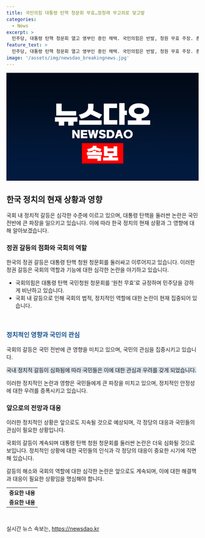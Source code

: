 ```yaml
---
title: 국민의힘 대통령 탄핵 청문회 무효…정청래 무고죄로 맞고발
categories:
  - News
excerpt: >
  민주당, 대통령 탄핵 청문회 열고 영부인 증인 채택. 국민의힘은 반발, 청원 무효 주장. 총력전 돌입, 가처분 효력 정지 신청 등 제기. 야당 증인 출석 강요·고발시 법위반 주장, 민주당은 법에 따라 청문회 진행 의지. 법정·정치적 공방 예상.
feature_text: >
  민주당, 대통령 탄핵 청문회 열고 영부인 증인 채택. 국민의힘은 반발, 청원 무효 주장. 총력전 돌입, 가처분 효력 정지 신청 등 제기. 야당 증인 출석 강요·고발시 법위반 주장, 민주당은 법에 따라 청문회 진행 의지. 법정·정치적 공방 예상.
image: '/assets/img/newsdao_breakingnews.jpg'
---
```


<p><img src="/assets/img/newsdao_breakingnews.jpg" alt="bookingtag 속보" /></p>

<h2 data-ke-size="size26">한국 정치의 현재 상황과 영향</h2>

<p>국회 내 정치적 갈등은 심각한 수준에 이르고 있으며, 대통령 탄핵을 둘러싼 논란은 국민 전반에 큰 파장을 일으키고 있습니다. 이에 따라 한국 정치의 현재 상황과 그 영향에 대해 알아보겠습니다.</p>

<h3 data-ke-size="size22">정권 갈등의 점화와 국회의 역할</h3>

<p>한국의 정권 갈등은 대통령 탄핵 청원 청문회를 둘러싸고 이루어지고 있습니다. 이러한 정권 갈등은 국회의 역할과 기능에 대한 심각한 논란을 야기하고 있습니다. </p>

<ul>
  <li>국회의힘은 대통령 탄핵 국민청원 청문회를 ‘원천 무효’로 규정하며 민주당을 강하게 비난하고 있습니다.</li>
  <li>국회 내 갈등으로 인해 국회의 법적, 정치적인 역할에 대한 논란이 현재 집중되어 있습니다.</li>
</ul>

<p data-ke-size="size16">&nbsp;</p>

<h3 data-ke-size="size22"><span style="color: #1a5490;">정치적인 영향과 국민의 관심</span></h3>

<p>국회의 갈등은 국민 전반에 큰 영향을 미치고 있으며, 국민의 관심을 집중시키고 있습니다.</p>

<p><span style="background-color: #21538527;">국내 정치적 갈등이 심화됨에 따라 국민들은 이에 대한 관심과 우려를 갖게 되었습니다.</span></p>

<p>이러한 정치적인 논란과 영향은 국민들에게 큰 파장을 미치고 있으며, 정치적인 안정성에 대한 우려를 증폭시키고 있습니다.</p>

<h3 data-ke-size="size22">앞으로의 전망과 대응</h3>

<p>이러한 정치적인 상황은 앞으로도 지속될 것으로 예상되며, 각 정당의 대응과 국민들의 관심이 필요한 상황입니다.</p>

<p>국회의 갈등이 계속되며 대통령 탄핵 청원 청문회를 둘러싼 논란은 더욱 심화될 것으로 보입니다. 정치적인 상황에 대한 국민들의 인식과 각 정당의 대응이 중요한 시기에 직면해 있습니다.</p>

<p>갈등의 해소와 국회의 역할에 대한 심각한 논란은 앞으로도 계속되며, 이에 대한 해결책과 대응이 필요한 상황임을 명심해야 합니다. </p>

<table>
  <tr>
    <td style="text-align: center; height: 17px;"><b>중요한 내용</b></td>
  </tr>
  <tr>
    <td style="text-align: center; height: 17px;"><b>중요한 내용</b></td>
  </tr>
</table>

<p data-ke-size="size16">&nbsp;</p>
실시간 뉴스 속보는, <a href="https://newsdao.kr" rel="dofollow">https://newsdao.kr</a>


